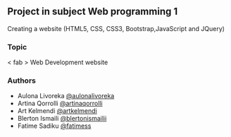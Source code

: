 ## Project in subject Web programming 1

Creating a website (HTML5, CSS, CSS3, Bootstrap,JavaScript and JQuery)

### Topic

< fab > Web Development website

### Authors

- Aulona Livoreka [@aulonalivoreka](https://github.com/aulonalivoreka)
- Artina Qorrolli [@artinaqorrolli](https://github.com/ArtinaQorrolli)
- Art Kelmendi  [@artkelmendi](https://github.com/artkelmendi)
- Blerton Ismaili [@blertonismailii](https://github.com/blertonismailii)
- Fatime Sadiku [@fatimess](https://github.com/fatimess)

